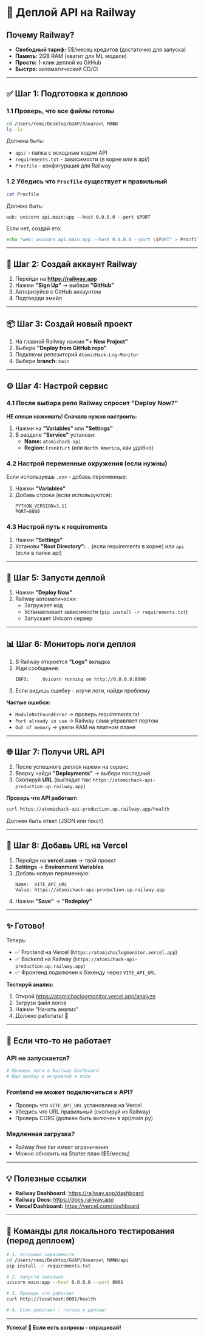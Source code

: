 # 🚀 Деплой API на Railway

## Почему Railway?

- **Свободный тариф:** 5$/месяц кредитов (достаточно для запуска)
- **Память:** 2GB RAM (хватит для ML модели)
- **Просто:** 1-клик деплой из GitHub
- **Быстро:** автоматический CD/CI

---

## ✅ Шаг 1: Подготовка к деплою

### 1.1 Проверь, что все файлы готовы

```bash
cd /Users/remi/Desktop/GUAP/Хакатон\ МИФИ
ls -la
```

Должны быть:
- `api/` - папка с исходным кодом API
- `requirements.txt` - зависимости (в корне или в api/)
- `Procfile` - конфигурация для Railway

### 1.2 Убедись что `Procfile` существует и правильный

```bash
cat Procfile
```

Должно быть:
```
web: uvicorn api.main:app --host 0.0.0.0 --port $PORT
```

Если нет, создай его:
```bash
echo "web: uvicorn api.main:app --host 0.0.0.0 --port \$PORT" > Procfile
```

---

## 🔑 Шаг 2: Создай аккаунт Railway

1. Перейди на **https://railway.app**
2. Нажми **"Sign Up"** → выбери **"GitHub"**
3. Авторизуйся с GitHub аккаунтом
4. Подтверди эмейл

---

## 📦 Шаг 3: Создай новый проект

1. На главной Railway нажми **"+ New Project"**
2. Выбери **"Deploy from GitHub repo"**
3. Подключи репозиторий `AtomicHack-Log-Monitor`
4. Выбери **branch:** `main`

---

## ⚙️ Шаг 4: Настрой сервис

### 4.1 После выбора репо Railway спросит "Deploy Now?"

**НЕ спеши нажимать! Сначала нужно настроить:**

1. Нажми на **"Variables"** или **"Settings"**
2. В разделе **"Service"** установи:
   - **Name:** `atomichack-api`
   - **Region:** `Frankfurt` (или `North America`, как удобно)

### 4.2 Настрой переменные окружения (если нужны)

Если используешь `.env` - добавь переменные:

1. Нажми **"Variables"**
2. Добавь строки (если используются):
   ```
   PYTHON_VERSION=3.11
   PORT=8000
   ```

### 4.3 Настрой путь к requirements

1. Нажми **"Settings"**
2. Установи **"Root Directory":** `.` (если requirements в корне) или `api` (если в папке api)

---

## 🚀 Шаг 5: Запусти деплой

1. Нажми **"Deploy Now"**
2. Railway автоматически:
   - Загружает код
   - Устанавливает зависимости (`pip install -r requirements.txt`)
   - Запускает Uvicorn сервер

---

## 📊 Шаг 6: Мониторь логи деплоя

1. В Railway откроется **"Logs"** вкладка
2. Жди сообщение:
   ```
   INFO:     Uvicorn running on http://0.0.0.0:8000
   ```
3. Если видишь ошибку - изучи логи, найди проблему

**Частые ошибки:**
- `ModuleNotFoundError` → проверь requirements.txt
- `Port already in use` → Railway сама управляет портом
- `Out of memory` → увели RAM на платном плане

---

## 🌐 Шаг 7: Получи URL API

1. После успешного деплоя нажми на сервис
2. Вверху найди **"Deployments"** → выбери последний
3. Скопируй **URL** (выглядит так: `https://atomichack-api-production.up.railway.app`)

**Проверь что API работает:**
```bash
curl https://atomichack-api-production.up.railway.app/health
```

Должен быть ответ (JSON или текст)

---

## 🔗 Шаг 8: Добавь URL на Vercel

1. Перейди на **vercel.com** → твой проект
2. **Settings** → **Environment Variables**
3. Добавь новую переменную:
   ```
   Name:  VITE_API_URL
   Value: https://atomichack-api-production.up.railway.app
   ```
4. Нажми **"Save"** → **"Redeploy"**

---

## ✨ Готово!

Теперь:
- ✅ Frontend на Vercel (`https://atomichaclogmonitor.vercel.app`)
- ✅ Backend на Railway (`https://atomichack-api-production.up.railway.app`)
- ✅ Фронтенд подключен к бэкенду через `VITE_API_URL`

**Тестируй анализ:**
1. Открой https://atomichaclogmonitor.vercel.app/analyze
2. Загрузи файл логов
3. Нажми "Начать анализ"
4. Должно работать! 🎉

---

## 🐛 Если что-то не работает

### API не запускается?
```bash
# Проверь логи в Railway Dashboard
# Ищи ошибку и исправляй в коде
```

### Frontend не может подключиться к API?
- Проверь что `VITE_API_URL` установлена на Vercel
- Убедись что URL правильный (скопируй из Railway)
- Проверь CORS (должен быть включен в api/main.py)

### Медленная загрузка?
- Railway free tier имеет ограничения
- Можно обновить на Starter план ($5/месяц)

---

## 💡 Полезные ссылки

- **Railway Dashboard:** https://railway.app/dashboard
- **Railway Docs:** https://docs.railway.app
- **Vercel Dashboard:** https://vercel.com/dashboard

---

## 📝 Команды для локального тестирования (перед деплоем)

```bash
# 1. Установи зависимости
cd /Users/remi/Desktop/GUAP/Хакатон\ МИФИ/api
pip install -r requirements.txt

# 2. Запусти локально
uvicorn main:app --host 0.0.0.0 --port 8001

# 3. Проверь что работает
curl http://localhost:8001/health

# 4. Если работает - готово к деплою!
```

---

**Успеха! 🚀 Если есть вопросы - спрашивай!**
